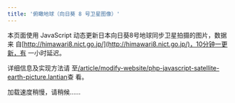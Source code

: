 ```yaml
---
title: '俯瞰地球（向日葵 8 号卫星图像）'
---
```


本页面使用 JavaScript 动态更新日本向日葵8号地球同步卫星拍摄的图片，数据来
自[http://himawari8.nict.go.jp/](http://himawari8.nict.go.jp/)，10分钟一更新，有
一小时延迟。

详细信息及实现方法请
至[/article/modify-website/php-javascript-satellite-earth-picture.lantian](/article/modify-website/php-javascript-satellite-earth-picture.lantian)查
看。

<p id="himawari-time">加载速度稍慢，请稍候……</p>

<img id="himawari-pic" src="" />

<script>
(function(){
    var today = new Date();
    // get date for himawari picture
    t = today.getTime();
    t = t - t % 600000 - 3600000;
    today.setTime(t);
    year = today.getUTCFullYear();
    month = today.getUTCMonth() + 1;
    day = today.getUTCDate();
    hour = today.getUTCHours();
    minute = today.getUTCMinutes();
    if(month<10) month = '0' + month;
    if(day<10) day = '0' + day;
    if(hour<10) hour = '0' + hour;
    if(minute<10) minute = '0' + minute;
    document.getElementById('himawari-time').innerHTML = '图像拍摄时间：'+today.toLocaleString();
    document.getElementById('himawari-pic').src = 'https://himawari8.nict.go.jp/img/D531106/1d/550/'+year+'/'+month+'/'+day+'/'+hour+minute+'00_0_0.png';
})();
</script>
